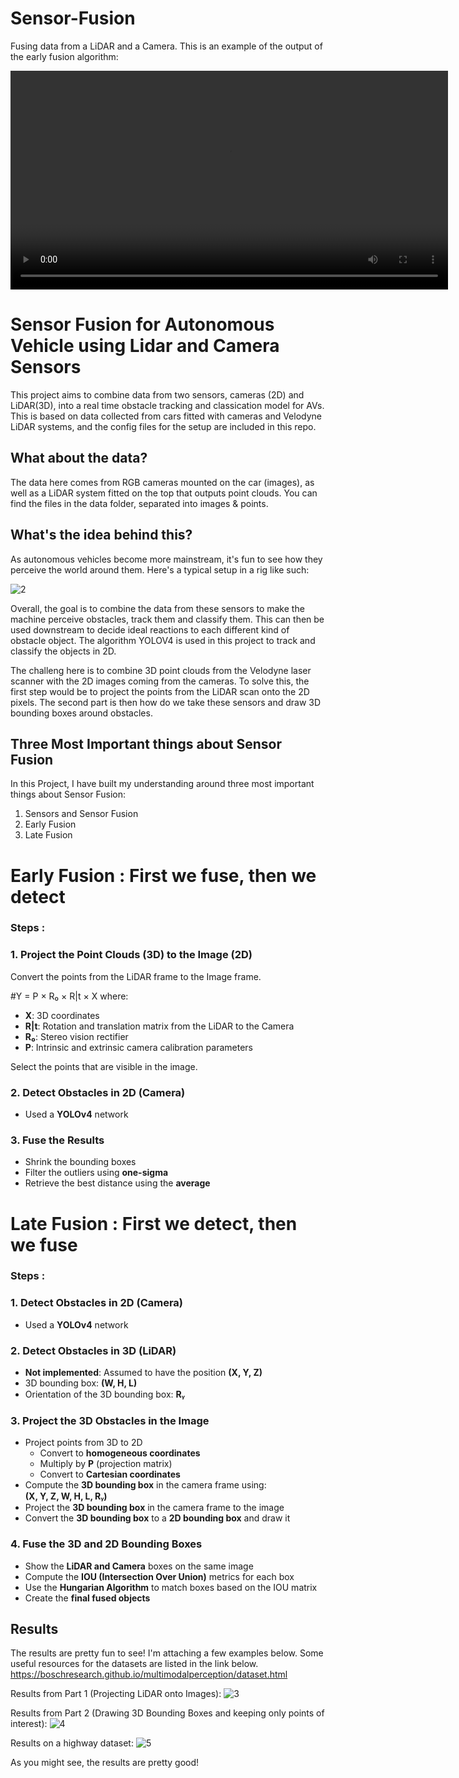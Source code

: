 # Sensor-Fusion
Fusing data from a LiDAR and a Camera. This is an example of the output of the early fusion algorithm:

<video width="700" controls>
  <source src="Desktop/LidarFusion/videos/out_3.mp4" type="video/mp4">
</video>

# Sensor Fusion for Autonomous Vehicle using Lidar and Camera Sensors

This project aims to combine data from two sensors, cameras (2D) and LiDAR(3D), into a real time obstacle tracking and classication model for AVs. This is based on data collected from cars fitted with cameras and Velodyne LiDAR systems, and the config files for the setup are included in this repo.

## What about the data?

The data here comes from RGB cameras mounted on the car (images), as well as a LiDAR system fitted on the top that outputs point clouds. You can find the files in the data folder, separated into images & points.

## What's the idea behind this?

As autonomous vehicles become more mainstream, it's fun to see how they perceive the world around them. Here's a typical setup in a rig like such:

![2](https://github.com/user-attachments/assets/41f6ac46-870b-4e89-93d3-09164acf64fc)

Overall, the goal is to combine the data from these sensors to make the machine perceive obstacles, track them and classify them. This can then be used downstream to decide ideal reactions to each different kind of obstacle object. The algorithm YOLOV4 is used in this project to track and classify the objects in 2D. 

The challeng here is to combine 3D point clouds from the Velodyne laser scanner with the 2D images coming from the cameras.
To solve this, the first step would be to project the points from the LiDAR scan onto the 2D pixels. The second part is then how do we take these sensors and draw 3D bounding boxes around obstacles.

## Three Most Important things about Sensor Fusion

In this Project, I have built my understanding around three most important things about Sensor Fusion:

1. Sensors and Sensor Fusion
2. Early Fusion
3. Late Fusion

# Early Fusion : First we fuse, then we detect

### Steps :
### 1. Project the Point Clouds (3D) to the Image (2D)
Convert the points from the LiDAR frame to the Image frame.

#Y = P × R₀ × R|t × X
where:
- **X**: 3D coordinates  
- **R|t**: Rotation and translation matrix from the LiDAR to the Camera  
- **R₀**: Stereo vision rectifier  
- **P**: Intrinsic and extrinsic camera calibration parameters  

Select the points that are visible in the image.

### 2. Detect Obstacles in 2D (Camera)
- Used a **YOLOv4** network  

### 3. Fuse the Results
- Shrink the bounding boxes  
- Filter the outliers using **one-sigma**  
- Retrieve the best distance using the **average**  


# Late Fusion : First we detect, then we fuse

### Steps :
### 1. Detect Obstacles in 2D (Camera)
- Used a **YOLOv4** network  

### 2. Detect Obstacles in 3D (LiDAR)
- **Not implemented**: Assumed to have the position **(X, Y, Z)**  
- 3D bounding box: **(W, H, L)**  
- Orientation of the 3D bounding box: **Rᵧ**  

### 3. Project the 3D Obstacles in the Image
- Project points from 3D to 2D  
  - Convert to **homogeneous coordinates**  
  - Multiply by **P** (projection matrix)  
  - Convert to **Cartesian coordinates**  
- Compute the **3D bounding box** in the camera frame using:  
  **(X, Y, Z, W, H, L, Rᵧ)**  
- Project the **3D bounding box** in the camera frame to the image  
- Convert the **3D bounding box** to a **2D bounding box** and draw it  

### 4. Fuse the 3D and 2D Bounding Boxes
- Show the **LiDAR and Camera** boxes on the same image  
- Compute the **IOU (Intersection Over Union)** metrics for each box  
- Use the **Hungarian Algorithm** to match boxes based on the IOU matrix  
- Create the **final fused objects**  
    
## Results
The results are pretty fun to see! I'm attaching a few examples below. Some useful resources for the datasets are listed in the link below.
https://boschresearch.github.io/multimodalperception/dataset.html

Results from Part 1 (Projecting LiDAR onto Images):
![3](https://github.com/user-attachments/assets/b3fc2f69-7d22-4b8f-815c-3c690ab38353)

Results from Part 2 (Drawing 3D Bounding Boxes and keeping only points of interest):
![4](https://github.com/user-attachments/assets/7c8640f2-a949-481a-9972-f401dcf5c036)

Results on a highway dataset:
![5](https://github.com/user-attachments/assets/43031158-bdbc-4903-8faa-ba2ad9cc87cc)

As you might see, the results are pretty good!

